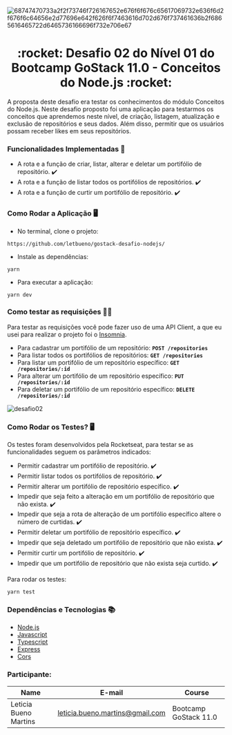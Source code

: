 ![68747470733a2f2f73746f726167652e676f6f676c65617069732e636f6d2f676f6c64656e2d77696e642f626f6f7463616d702d676f737461636b2f6865616465722d6465736166696f732e706e67](https://user-images.githubusercontent.com/50913322/87230209-c2d41600-c384-11ea-9339-71a8deacfccc.png)


<h1 align="center">:rocket: Desafio 02 do Nível 01 do Bootcamp GoStack 11.0 - Conceitos do Node.js :rocket:</h1>

A proposta deste desafio era testar os conhecimentos do módulo Conceitos do Node.js. Neste desafio proposto foi uma aplicação para testarmos os conceitos que aprendemos neste nível, de criação, listagem, atualização e exclusão de repositórios e seus dados. Além disso, permitir que os usuários possam receber likes em seus repositórios.

### Funcionalidades Implementadas :bookmark_tabs:
- A rota e a função de criar, listar, alterar e deletar um portifólio de repositório. :heavy_check_mark:
- A rota e a função de listar todos os portifólios de repositórios. :heavy_check_mark:
- A rota e a função de curtir um portifólio de repositório. :heavy_check_mark:


### Como Rodar a Aplicação :desktop_computer:


- No terminal, clone o projeto:

```
https://github.com/letbueno/gostack-desafio-nodejs/
```

- Instale as dependências:
```
yarn 
```

- Para executar a aplicação:
```
yarn dev
```

### Como testar as requisições 	:technologist:
Para testar as requisições você pode fazer uso de uma API Client, a que eu usei para realizar o projeto foi o [Insomnia](https://insomnia.rest).

- Para cadastrar um portifólio de um repositório: **`POST /repositories`**
- Para listar todos os portifólios de repositórios: **`GET /repositories`**
- Para listar um portifólio de um repositório específico: **`GET /repositories/:id`**
- Para alterar um portifólio de um repositório específico: **`PUT /repositories/:id`**
- Para deletar um portifólio de um repositório específico: **`DELETE /repositories/:id`**

![desafio02](https://user-images.githubusercontent.com/50913322/87248935-76471400-c432-11ea-9407-fb9c7a5b67c9.jpg)


### Como Rodar os Testes? :desktop_computer:
Os testes foram desenvolvidos pela Rocketseat, para testar se as funcionalidades seguem os parâmetros indicados:
- Permitir cadastrar um portifólio de repositório. :heavy_check_mark:
- Permitir listar todos os portifólios de repositório. :heavy_check_mark:
- Permitir alterar um portifólio de repositório específico. :heavy_check_mark:
- Impedir que seja feito a alteração em um portifólio de repositório que não exista. :heavy_check_mark:
- Impedir que seja a rota de alteração de um portifólio específico altere o número de curtidas. :heavy_check_mark:
- Permitir deletar um portifólio de repositório específico. :heavy_check_mark:
- Impedir que seja deletado um portifólio de repositório que não exista. :heavy_check_mark:
- Permitir curtir um portifólio de repositório.  :heavy_check_mark:
- Impedir que um portifólio de repositório que não exista seja curtido. :heavy_check_mark:

Para rodar os testes:
```
yarn test
```
### Dependências e Tecnologias :books: 
- [Node.js](https://nodejs.org/en/docs/)
- [Javascript](https://devdocs.io/javascript/)
- [Typescript](https://www.typescriptlang.org/docs/home.html)
- [Express](https://expressjs.com/pt-br/4x/api.html)
- [Cors](https://www.npmjs.com/package/cors)

### Participante: 
|Name|E-mail|Course|
| -------- | -------- | -------- |
|Leticia Bueno Martins|leticia.bueno.martins@gmail.com|Bootcamp GoStack 11.0|
